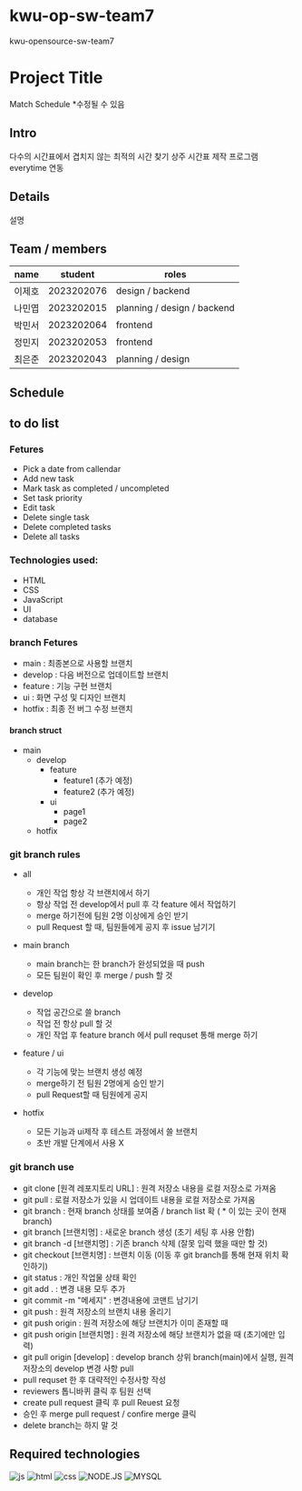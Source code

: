 # kwu-op-sw-team7
kwu-opensource-sw-team7

# Project Title
 Match Schedule *수정될 수 있음

## Intro
다수의 시간표에서 겹치지 않는 최적의 시간 찾기
상주 시간표 제작 프로그램
everytime 연동

## Details
설명

## Team / members
| name | student | roles |
|---|----------|------------|
| 이제호 | 2023202076 | design / backend |
| 나민엽 | 2023202015 | planning / design / backend |
| 박민서 | 2023202064 | frontend |
| 정민지 | 2023202053 | frontend |
| 최은준 | 2023202043 | planning / design |

## Schedule

## to do list

### Fetures
* Pick a date from callendar
* Add new task
* Mark task as completed / uncompleted
* Set task priority
* Edit task
* Delete single task
* Delete completed tasks
* Delete all tasks

### Technologies used:
* HTML
* CSS
* JavaScript
* UI
* database

### branch Fetures
- main : 최종본으로 사용할 브랜치
- develop : 다음 버전으로 업데이트할 브랜치
- feature : 기능 구현 브랜치
- ui : 화면 구성 및 디자인 브랜치
- hotfix : 최종 전 버그 수정 브랜치

#### branch struct
* main
    * develop
        * feature
             * feature1 (추가 예정)
             * feature2 (추가 예정)
        * ui
            * page1
            * page2
    * hotfix
       
### git branch rules
- all
  * 개인 작업 항상 각 브랜치에서 하기
  * 항상 작업 전 develop에서 pull 후 각 feature 에서 작업하기
  * merge 하기전에 팀원 2명 이상에게 승인 받기
  * pull Request 할 때, 팀원들에게 공지 후 issue 남기기
    
- main branch
  * main branch는 한 branch가 완성되었을 때 push
  * 모든 팀원이 확인 후 merge / push 할 것
- develop
  * 작업 공간으로 쓸 branch
  * 작업 전 항상 pull 할 것
  * 개인 작업 후 feature branch 에서 pull requset 통해 merge 하기
- feature / ui
  * 각 기능에 맞는 브랜치 생성 예정
  * merge하기 전 팀원 2명에게 승인 받기
  * pull Request할 때 팀원에게 공지
- hotfix
  * 모든 기능과 ui제작 후 테스트 과정에서 쓸 브랜치
  * 초반 개발 단계에서 사용 X
 
### git branch use
- git clone [원격 레포지토리 URL] : 원격 저장소 내용을 로컬 저장소로 가져옴
- git pull : 로컬 저장소가 있을 시 업데이트 내용을 로컬 저장소로 가져옴
- git branch : 현재 branch 상태를 보여줌 / branch list 확 ( * 이 있는 곳이 현재 branch)
- git branch [브랜치명] : 새로운 branch 생성 (초기 세팅 후 사용 안함)
- git branch -d [브랜치명] : 기존 branch 삭제 (잘못 입력 했을 때만 할 것)
- git checkout [브랜치명] : 브랜치 이동 (이동 후 git branch를 통해 현재 위치 확인하기)
- git status : 개인 작업물 상태 확인
- git add . : 변경 내용 모두 추가
- git commit -m "메세지" : 변경내용에 코맨트 남기기
- git push : 원격 저장소의 브랜치 내용 올리기
- git push origin : 원격 저장소에 해당 브랜치가 이미 존재할 때
- git push origin [브랜치명] : 원격 저장소에 해당 브랜치가 없을 때 (초기에만 입력)
- git pull origin [develop] : develop branch 상위 branch(main)에서 실행, 원격 저장소의 develop 변경 사항 pull
- pull requset 한 후 대략적인 수정사항 작성
- reviewers 톱니바퀴 클릭 후 팀원 선택
- create pull request 클릭 후 pull Reuest 요청
- 승인 후 merge pull request / confire merge 클릭
- delete branch는 하지 말 것


## Required technologies
![js](https://img.shields.io/badge/JavaScript-F7DF1E?style=for-the-badge&logo=JavaScript&logoColor=white)
![html](https://img.shields.io/badge/HTML-239120?style=for-the-badge&logo=html5&logoColor=white)
![css](https://img.shields.io/badge/CSS-239120?&style=for-the-badge&logo=css3&logoColor=white)
![NODE.JS](https://img.shields.io/badge/Node.js-43853D?style=for-the-badge&logo=node.js&logoColor=white)
![MYSQL](https://img.shields.io/badge/MySQL-005C84?style=for-the-badge&logo=mysql&logoColor=white)

